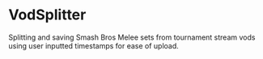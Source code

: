 # VodSplitter
Splitting and saving Smash Bros Melee sets from tournament stream vods using user inputted timestamps for ease of upload.